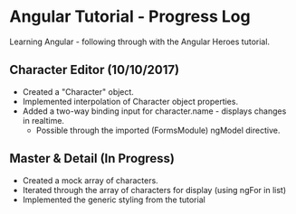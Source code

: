 # Angular Tutorial - Progress Log
Learning Angular - following through with the Angular Heroes tutorial.
## Character Editor (10/10/2017)
- Created a "Character" object.
- Implemented interpolation of Character object properties.
- Added a two-way binding input for character.name - displays changes in realtime.
  - Possible through the imported (FormsModule) ngModel directive.
## Master & Detail (In Progress)
- Created a mock array of characters.
- Iterated through the array of characters for display (using ngFor in list)
- Implemented the generic styling from the tutorial
